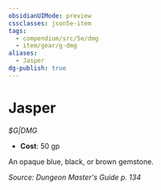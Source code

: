 ```yaml
---
obsidianUIMode: preview
cssclasses: json5e-item
tags:
  - compendium/src/5e/dmg
  - item/gear/g-dmg
aliases:
  - Jasper
dg-publish: true
---
```

# Jasper
*$G|DMG*  

- **Cost**: 50 gp

An opaque blue, black, or brown gemstone.

*Source: Dungeon Master's Guide p. 134*